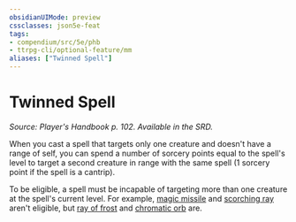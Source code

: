 ```yaml
---
obsidianUIMode: preview
cssclasses: json5e-feat
tags:
- compendium/src/5e/phb
- ttrpg-cli/optional-feature/mm
aliases: ["Twinned Spell"]
---
```

# Twinned Spell
*Source: Player's Handbook p. 102. Available in the SRD.*  

When you cast a spell that targets only one creature and doesn't have a range of self, you can spend a number of sorcery points equal to the spell's level to target a second creature in range with the same spell (1 sorcery point if the spell is a cantrip).

To be eligible, a spell must be incapable of targeting more than one creature at the spell's current level. For example, [magic missile](/3-Mechanics/CLI/spells/magic-missile.md) and [scorching ray](/3-Mechanics/CLI/spells/scorching-ray.md) aren't eligible, but [ray of frost](/3-Mechanics/CLI/spells/ray-of-frost.md) and [chromatic orb](/3-Mechanics/CLI/spells/chromatic-orb.md) are.